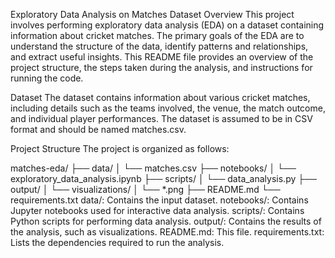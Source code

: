 Exploratory Data Analysis on Matches Dataset
Overview
This project involves performing exploratory data analysis (EDA) on a dataset containing information about cricket matches. The primary goals of the EDA are to understand the structure of the data, identify patterns and relationships, and extract useful insights. This README file provides an overview of the project structure, the steps taken during the analysis, and instructions for running the code.

Dataset
The dataset contains information about various cricket matches, including details such as the teams involved, the venue, the match outcome, and individual player performances. The dataset is assumed to be in CSV format and should be named matches.csv.

Project Structure
The project is organized as follows:

matches-eda/
├── data/
│   └── matches.csv
├── notebooks/
│   └── exploratory_data_analysis.ipynb
├── scripts/
│   └── data_analysis.py
├── output/
│   └── visualizations/
│       └── *.png
├── README.md
└── requirements.txt
data/: Contains the input dataset.
notebooks/: Contains Jupyter notebooks used for interactive data analysis.
scripts/: Contains Python scripts for performing data analysis.
output/: Contains the results of the analysis, such as visualizations.
README.md: This file.
requirements.txt: Lists the dependencies required to run the analysis.
